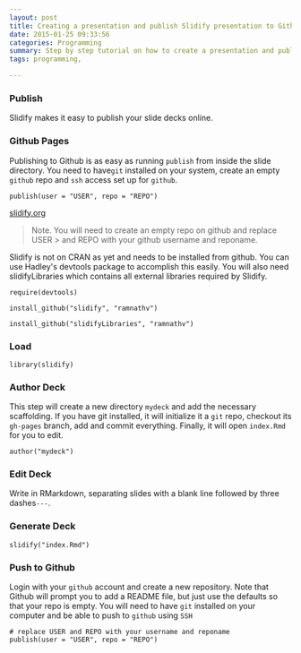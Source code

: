 ```yaml
---
layout: post
title: Creating a presentation and publish Slidify presentation to Github 
date: 2015-01-25 09:33:56
categories: Programming
summary: Step by step tutorial on how to create a presentation and publish Slidify presentation to Github with the publish Command. 
tags: programming, 

---
```


### Publish
Slidify makes it easy to publish your slide decks online.

### Github Pages

Publishing to Github is as easy as running `publish` from inside the slide directory. You need to have`git` installed on your system, create an empty `github` repo and `ssh` access set up for `github`.

`publish(user = "USER", repo = "REPO")`


[slidify.org](http://slidify.org/start.html)

> Note. You will need to create an empty repo on github and replace USER > and REPO with your github username and reponame.

Slidify is not on CRAN as yet and needs to be installed from github. You can use Hadley's devtools package to accomplish this easily. You will also need slidifyLibraries which contains all external libraries required by Slidify.

`require(devtools)`

`install_github("slidify", "ramnathv")`

`install_github("slidifyLibraries", "ramnathv")`

### Load

`library(slidify)`

### Author Deck

This step will create a new directory ``mydeck`` and add the necessary scaffolding. If you have git installed, it will initialize it a ``git`` repo, checkout its ``gh-pages`` branch, add and commit everything. Finally, it will open ``index.Rmd`` for you to edit.

```
author("mydeck")
```

### Edit Deck

Write in RMarkdown, separating slides with a blank line followed by three dashes`---`.

### Generate Deck

```
slidify("index.Rmd")
```

### Push to Github

Login with your `github` account and create a new repository. Note that Github will prompt you to add a README file, but just use the defaults so that your repo is empty. You will need to have `git` installed on your computer and be able to push to `github` using `SSH`

```
# replace USER and REPO with your username and reponame
publish(user = "USER", repo = "REPO")
```

